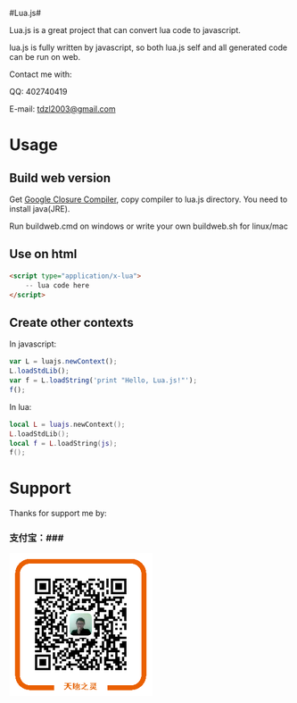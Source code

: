 #Lua.js#

Lua.js is a great project that can convert lua code to javascript.

lua.js is fully written by javascript, so both lua.js self and all generated code can be run on web.

Contact me with:

QQ: 402740419

E-mail: tdzl2003@gmail.com

# Usage #

## Build web version ##

Get [Google Closure Compiler](https://developers.google.com/closure/compiler/), copy compiler to lua.js directory. You need to install java(JRE).

Run buildweb.cmd on windows or write your own buildweb.sh for linux/mac

## Use on html ##

```html
<script type="application/x-lua">
	-- lua code here
</script>
```

## Create other contexts ##

In javascript:

```js
var L = luajs.newContext();
L.loadStdLib();
var f = L.loadString('print "Hello, Lua.js!"');
f();
```

In lua:

```lua
local L = luajs.newContext();
L.loadStdLib();
local f = L.loadString(js);
f();
```

# Support #

Thanks for support me by: 

### 支付宝：###

![支付宝](alipay_qrcode.png)


